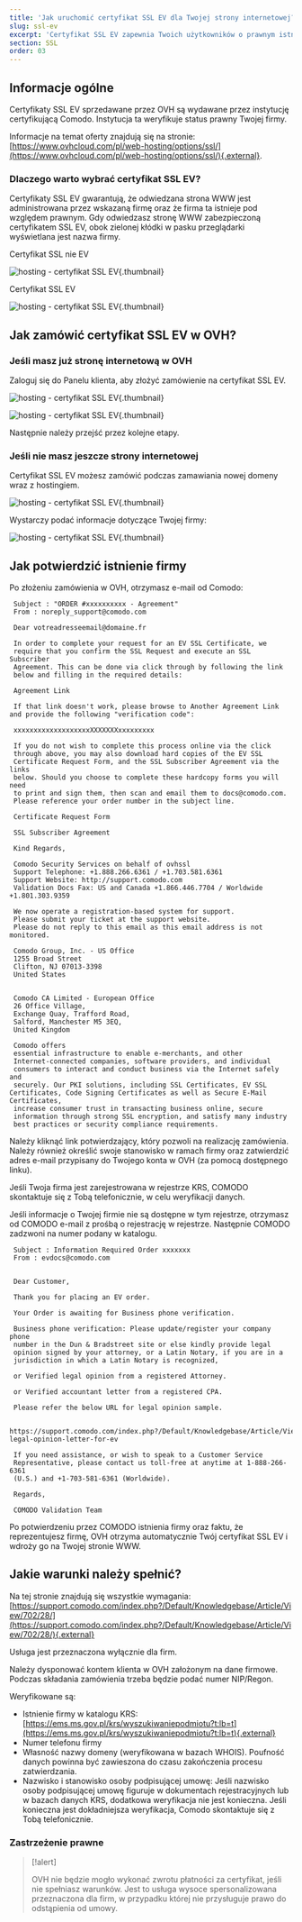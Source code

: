 ```yaml
---
title: 'Jak uruchomić certyfikat SSL EV dla Twojej strony internetowej?'
slug: ssl-ev
excerpt: 'Certyfikat SSL EV zapewnia Twoich użytkowników o prawnym istnieniu Twojej firmy i pozwala im na bezpieczne wykonywanie zakupów na Twojej stronie'
section: SSL
order: 03
---
```


## Informacje ogólne 
Certyfikaty SSL EV sprzedawane przez OVH są wydawane przez instytucję certyfikującą Comodo. Instytucja ta weryfikuje status prawny Twojej firmy.

Informacje na temat oferty znajdują się na stronie: [https://www.ovhcloud.com/pl/web-hosting/options/ssl/](https://www.ovhcloud.com/pl/web-hosting/options/ssl/){.external}.


### Dlaczego warto wybrać certyfikat SSL EV?
Certyfikaty SSL EV gwarantują, że odwiedzana strona WWW jest administrowana przez wskazaną firmę oraz że firma ta istnieje pod względem prawnym. Gdy odwiedzasz stronę WWW zabezpieczoną certyfikatem SSL EV, obok zielonej kłódki w pasku przeglądarki wyświetlana jest nazwa firmy.

Certyfikat SSL nie EV

![hosting - certyfikat SSL EV](images/ssl_non_EV.png){.thumbnail}

Certyfikat SSL EV

![hosting - certyfikat SSL EV](images/ssl_EV.png){.thumbnail}

## Jak zamówić certyfikat SSL EV w OVH?

### Jeśli masz już stronę internetową w OVH
Zaloguj się do Panelu klienta, aby złożyć zamówienie na certyfikat SSL EV.

![hosting - certyfikat SSL EV](images/step1.png){.thumbnail}

![hosting - certyfikat SSL EV](images/step2.png){.thumbnail}

Następnie należy przejść przez kolejne etapy.

### Jeśli nie masz jeszcze strony internetowej
Certyfikat SSL EV możesz zamówić podczas zamawiania nowej domeny wraz z hostingiem.

![hosting - certyfikat SSL EV](images/step3.png){.thumbnail}

Wystarczy podać informacje dotyczące Twojej firmy:

![hosting - certyfikat SSL EV](images/step4.png){.thumbnail}

## Jak potwierdzić istnienie firmy
Po złożeniu zamówienia w OVH, otrzymasz e-mail od Comodo:

```
 Subject : "ORDER #xxxxxxxxxx - Agreement"
 From : noreply_support@comodo.com
 
 Dear votreadresseemail@domaine.fr
 
 In order to complete your request for an EV SSL Certificate, we
 require that you confirm the SSL Request and execute an SSL Subscriber
 Agreement. This can be done via click through by following the link
 below and filling in the required details:
 
 Agreement Link
 
 If that link doesn't work, please browse to Another Agreement Link and provide the following "verification code":
 
 xxxxxxxxxxxxxxxxxxxXXXXXXXxxxxxxxxx
 
 If you do not wish to complete this process online via the click
 through above, you may also download hard copies of the EV SSL
 Certificate Request Form, and the SSL Subscriber Agreement via the links
 below. Should you choose to complete these hardcopy forms you will need
 to print and sign them, then scan and email them to docs@comodo.com.
 Please reference your order number in the subject line.
 
 Certificate Request Form
 
 SSL Subscriber Agreement
 
 Kind Regards,
 
 Comodo Security Services on behalf of ovhssl
 Support Telephone: +1.888.266.6361 / +1.703.581.6361
 Support Website: http://support.comodo.com
 Validation Docs Fax: US and Canada +1.866.446.7704 / Worldwide +1.801.303.9359
 
 We now operate a registration-based system for support.
 Please submit your ticket at the support website.
 Please do not reply to this email as this email address is not monitored.
 
 Comodo Group, Inc. - US Office
 1255 Broad Street
 Clifton, NJ 07013-3398
 United States
 
 
 Comodo CA Limited - European Office
 26 Office Village,
 Exchange Quay, Trafford Road,
 Salford, Manchester M5 3EQ,
 United Kingdom
 
 Comodo offers
 essential infrastructure to enable e-merchants, and other
 Internet-connected companies, software providers, and individual
 consumers to interact and conduct business via the Internet safely and
 securely. Our PKI solutions, including SSL Certificates, EV SSL Certificates, Code Signing Certificates as well as Secure E-Mail Certificates,
 increase consumer trust in transacting business online, secure
 information through strong SSL encryption, and satisfy many industry
 best practices or security compliance requirements.
```

Należy kliknąć link potwierdzający, który pozwoli na realizację zamówienia. Należy również określić swoje stanowisko w ramach firmy oraz zatwierdzić adres e-mail przypisany do Twojego konta w OVH (za pomocą dostępnego linku).

Jeśli Twoja firma jest zarejestrowana w rejestrze KRS, COMODO skontaktuje się z Tobą telefonicznie, w celu weryfikacji danych.

Jeśli informacje o Twojej firmie nie są dostępne w tym rejestrze, otrzymasz od COMODO e-mail z prośbą o rejestrację w rejestrze. Następnie COMODO zadzwoni na numer podany w katalogu.

```
 Subject : Information Required Order xxxxxxx
 From : evdocs@comodo.com
 
 
 Dear Customer,
 
 Thank you for placing an EV order.
 
 Your Order is awaiting for Business phone verification.
 
 Business phone verification: Please update/register your company phone
 number in the Dun & Bradstreet site or else kindly provide legal
 opinion signed by your attorney, or a Latin Notary, if you are in a
 jurisdiction in which a Latin Notary is recognized,
 
 or Verified legal opinion from a registered Attorney.
 
 or Verified accountant letter from a registered CPA.
 
 Please refer the below URL for legal opinion sample.
 
 https://support.comodo.com/index.php?/Default/Knowledgebase/Article/View/900/87/sample-legal-opinion-letter-for-ev
 
 If you need assistance, or wish to speak to a Customer Service
 Representative, please contact us toll-free at anytime at 1-888-266-6361
 (U.S.) and +1-703-581-6361 (Worldwide).
 
 Regards,
 
 COMODO Validation Team
```

Po potwierdzeniu przez COMODO istnienia firmy oraz faktu, że reprezentujesz firmę, OVH otrzyma automatycznie Twój certyfikat SSL EV i wdroży go na Twojej stronie WWW.

## Jakie warunki należy spełnić?
Na tej stronie znajdują się wszystkie wymagania: [https://support.comodo.com/index.php?/Default/Knowledgebase/Article/View/702/28/](https://support.comodo.com/index.php?/Default/Knowledgebase/Article/View/702/28/){.external}

Usługa jest przeznaczona wyłącznie dla firm.

Należy dysponować kontem klienta w OVH założonym na dane firmowe. Podczas składania zamówienia trzeba będzie podać numer NIP/Regon.

Weryfikowane są:

- Istnienie firmy w katalogu KRS: [https://ems.ms.gov.pl/krs/wyszukiwaniepodmiotu?t:lb=t](https://ems.ms.gov.pl/krs/wyszukiwaniepodmiotu?t:lb=t){.external}
- Numer telefonu firmy
- Własność nazwy domeny (weryfikowana w bazach WHOIS). Poufność danych powinna być zawieszona do czasu zakończenia procesu zatwierdzania.
- Nazwisko i stanowisko osoby podpisującej umowę: Jeśli nazwisko osoby podpisującej umowę figuruje w dokumentach rejestracyjnych lub w bazach danych KRS, dodatkowa weryfikacja nie jest konieczna. Jeśli konieczna jest dokładniejsza weryfikacja, Comodo skontaktuje się z Tobą telefonicznie.

### Zastrzeżenie prawne

> [!alert]
>
> OVH nie będzie mogło wykonać zwrotu płatności za certyfikat, jeśli nie spełniasz warunków.
> Jest to usługa wysoce spersonalizowana przeznaczona dla firm, w przypadku której nie przysługuje prawo do odstąpienia od umowy.
> 